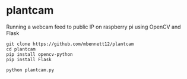 # plantcam

Running a webcam feed to public IP on raspberry pi using OpenCV and Flask

```
git clone https://github.com/mbennett12/plantcam
cd plantcam
pip install opencv-python
pip install Flask

python plantcam.py
```
